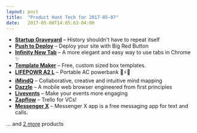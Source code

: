```yaml
---
layout: post
title:  "Product Hunt Tech for 2017-05-07"
date:   2017-05-08T14:05:03-04:00
---
```


* **[Startup Graveyard](https://www.producthunt.com/posts/startup-graveyard?utm_campaign=producthunt-api&utm_medium=api&utm_source=Application%3A+Daily+Digest+RSS+%28ID%3A+3202%29)** – History shouldn't have to repeat itself
* **[Push to Deploy](https://www.producthunt.com/posts/push-to-deploy?utm_campaign=producthunt-api&utm_medium=api&utm_source=Application%3A+Daily+Digest+RSS+%28ID%3A+3202%29)** – Deploy your site with Big Red Button
* **[Infinity New Tab](https://www.producthunt.com/posts/infinity-new-tab-2?utm_campaign=producthunt-api&utm_medium=api&utm_source=Application%3A+Daily+Digest+RSS+%28ID%3A+3202%29)** – A more elegant and easy way to use tabs in Chrome ✨
* **[Template Maker](https://www.producthunt.com/posts/template-maker?utm_campaign=producthunt-api&utm_medium=api&utm_source=Application%3A+Daily+Digest+RSS+%28ID%3A+3202%29)** – Free, custom sized box templates.
* **[LIFEPOWR A2 L](https://www.producthunt.com/posts/lifepowr-a2-l?utm_campaign=producthunt-api&utm_medium=api&utm_source=Application%3A+Daily+Digest+RSS+%28ID%3A+3202%29)** – Portable AC powerbank 🔌⚡🔋
* **[iMindQ](https://www.producthunt.com/posts/imindq?utm_campaign=producthunt-api&utm_medium=api&utm_source=Application%3A+Daily+Digest+RSS+%28ID%3A+3202%29)** – Collaborative, creative and intuitive mind mapping
* **[Dazzle](https://www.producthunt.com/posts/dazzle?utm_campaign=producthunt-api&utm_medium=api&utm_source=Application%3A+Daily+Digest+RSS+%28ID%3A+3202%29)** – A mobile web browser engineered from first principles
* **[Livevents](https://www.producthunt.com/posts/livevents?utm_campaign=producthunt-api&utm_medium=api&utm_source=Application%3A+Daily+Digest+RSS+%28ID%3A+3202%29)** – Make your events more engaging
* **[Zapflow](https://www.producthunt.com/posts/zapflow?utm_campaign=producthunt-api&utm_medium=api&utm_source=Application%3A+Daily+Digest+RSS+%28ID%3A+3202%29)** – Trello for VCs!
* **[Messenger X](https://www.producthunt.com/posts/messenger-x?utm_campaign=producthunt-api&utm_medium=api&utm_source=Application%3A+Daily+Digest+RSS+%28ID%3A+3202%29)** – Messenger X app is a free messaging app for text and calls.

… and [2 more](https://www.producthunt.com/tech) products
